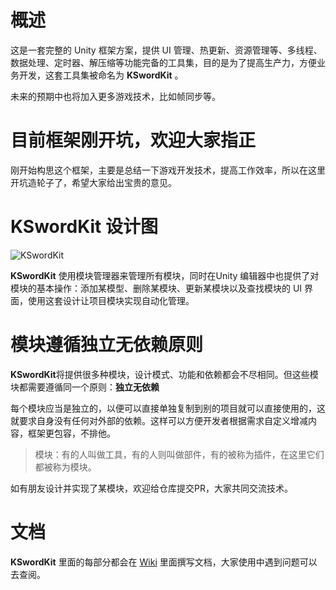 # 概述
这是一套完整的 Unity 框架方案，提供 UI 管理、热更新、资源管理等、多线程、数据处理、定时器、解压缩等功能完备的工具集，目的是为了提高生产力，方便业务开发，这套工具集被命名为 **KSwordKit** 。

未来的预期中也将加入更多游戏技术，比如帧同步等。

# 目前框架刚开坑，欢迎大家指正
刚开始构思这个框架，主要是总结一下游戏开发技术，提高工作效率，所以在这里开坑造轮子了，希望大家给出宝贵的意见。

# **KSwordKit** 设计图
![**KSwordKit**](https://s3.ax1x.com/2020/12/17/r3hWff.png)

**KSwordKit** 使用模块管理器来管理所有模块，同时在Unity 编辑器中也提供了对模块的基本操作：添加某模型、删除某模块、更新某模块以及查找模块的 UI 界面，使用这套设计让项目模块实现自动化管理。

# 模块遵循独立无依赖原则

**KSwordKit**将提供很多种模块，设计模式、功能和依赖都会不尽相同。但这些模块都需要遵循同一个原则：**独立无依赖**

每个模块应当是独立的，以便可以直接单独复制到别的项目就可以直接使用的，这就要求自身没有任何对外部的依赖。这样可以方便开发者根据需求自定义增减内容，框架更包容，不排他。

>模块：有的人叫做工具，有的人则叫做部件，有的被称为插件，在这里它们都被称为模块。

如有朋友设计并实现了某模块，欢迎给仓库提交PR，大家共同交流技术。

# 文档
**KSwordKit** 里面的每部分都会在 [Wiki](https://github.com/keenlovelife/KSwordKit/wiki) 里面撰写文档，大家使用中遇到问题可以去查阅。
